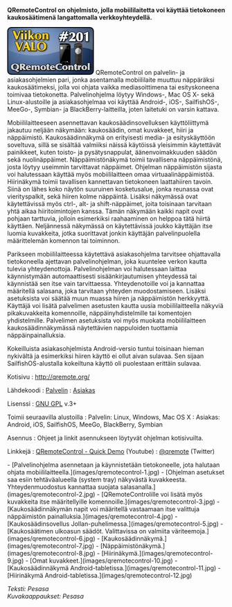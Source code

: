 <!--
Title: 4x45 QRemoteControl - Viikon VALO #201
Date: 2014/11/02
Pageimage: valo201-qremotecontrol.png
Tags: Linux,Windows,Mac OS X,Android,SailfishOS,Blackberry,iOS,Meego,Symbian,Multimedia
-->

**QRemoteControl on ohjelmisto, jolla mobiililaitetta voi käyttää
tietokoneen kaukosäätimenä langattomalla verkkoyhteydellä.**

![](images/valo201-qremotecontrol.png "fig:valo201-qremotecontrol.png")
QRemoteControl on palvelin- ja asiakasohjelmien pari, jonka asentamalla
mobiililaite muuttuu näppäräksi kaukosäätimeksi, jolla voi ohjata vaikka
mediasoittimena tai esityskoneena toimivaa tietokonetta. Palvelinohjelma
löytyy Windows-, Mac OS X- sekä Linux-alustoille ja asiakasohjelmaa voi
käyttää Android-, iOS-, SailfishOS-, MeeGo-, Symbian- ja
BlackBerry-laitteilla, joten laitetuki on varsin kattava.

Mobiililaitteeseen asennettavan kaukosäädinsovelluksen käyttöliittymä
jakautuu neljään näkymään: kaukosäädin, omat kuvakkeet, hiiri ja
näppäimistö. Kaukosäädinnäkymä on erityisesti media- ja esityskäyttöön
soveltuva, sillä se sisältää valmiiksi näissä käytöissä yleisimmin
käytettävät painikkeet, kuten toisto- ja pysätysnappulat,
äänenvoimakkuuden säädön sekä nuolinäppäimet. Näppäimistönäkymä toimii
tavallisena näppäimistönä, josta löytyy useimmin tarvittavat näppäimet.
Ohjelman näppäimistön sijasta voi halutessaan käyttää myös
mobiililaitteen omaa virtuaalinäppäimistöä. Hiirinäkymä toimii
tavallisen kannettavan tietokoneen laattahiiren tavoin. Siinä on lähes
koko näytön suuruinen kosketusalue, jonka reunassa ovat vierityspalkit,
sekä hiiren kolme näppäintä. Lisäksi näkymässä ovat käytettävissä myös
ctrl-, alt- ja shift-näppäimet, joita toisinaan tarvitaan yhtä aikaa
hiiritoimintojen kanssa. Tämän näkymään kaikki napit ovat pohjaan
tarttuvia, jolloin esimerkiksi raahaaminen on helppoa tätä hiirtä
käyttäen. Neljännessä näkymässä on käytettävissä joukko käyttäjän itse
luomia kuvakkeita, jotka suorittavat jonkin käyttäjän palvelinpuolella
määrittelemän komennon tai toiminnon.

Parikseen mobiililaitteessa käytettävä asiakasohjelma tarvitsee
ohjattavalla tietokoneella ajettavan palvelinohjelman, joka kuuntelee
verkon kautta tulevia yhteydenottoja. Palvelinohjelman voi halutessaan
laittaa käynnistymään automaattisesti sisäänkirjautumisen yhteydessä tai
käynnistää sen itse vain tarvittaessa. Yhteydenotoille voi ja kannattaa
määritellä salasana, joka tarvitaan yhteyden muodostamiseen. Lisäksi
asetuksista voi säätää muun muassa hiiren ja näppäimistön herkkyyttä.
Käyttäjä voi lisätä palvelimen asetusten kautta uusia mobiililaitteella
näkyviä pikakuvakkeita komennoille, näppäinyhdistelmille tai komentojen
yhdistelmille. Palvelimen asetuksista voi myös muokata mobiililaitteen
kaukosäädinnäkymässä näytettävien nappuloiden tuottamia
näppäinpainalluksia.

Kokeilluista asiakasohjelmista Android-versio tuntui toisinaan hieman
nykivältä ja esimerkiksi hiiren käyttö ei ollut aivan sulavaa. Sen
sijaan SailfishOS-alustalla kokeiltuna käyttö oli puolestaan erittäin
sulavaa.

Kotisivu
:   <http://qremote.org/>

Lähdekoodi
:   [Palvelin](http://sourceforge.net/projects/qrc/)
:   [Asiakas](https://github.com/strahlex/QRemoteControl-Client)

Lisenssi
:   [GNU GPL](GNU_GPL) v.3+

Toimii seuraavilla alustoilla
:   Palvelin: Linux, Windows, Mac OS X
:   Asiakas: Android, iOS, SailfishOS, MeeGo, BlackBerry, Symbian

Asennus
:   Ohjeet ja linkit asennukseen löytyvät ohjelman kotisivuilta.

Linkkejä
:   [QRemoteControl - Quick
    Demo](http://www.youtube.com/watch?v=Ue6I071I3ms) (Youtube)
:   [@qremote](https://twitter.com/qremote) (Twitter)

<div class="psgallery" markdown="1">
-   [Palvelinohjelma asennetaan ja käynnistetään tietokoneelle, jota
    halutaan ohjata mobiililaitteella.](images/qremotecontrol-1.jpg)
-   [Ohjelman asetukset saa esiin tehtäväalueella (system tray)
    näkyvästä kuvakkeesta. Yhteydenmuodostus kannattaa suojata
    salasanalla.](images/qremotecontrol-2.jpg)
-   [QRemoteControlille voi lisätä myös kuvakkeita itse määritellyille
    komennoille.](images/qremotecontrol-3.jpg)
-   [Kaukosäädinnäkymän napit voi määritellä vastaamaan itse valittuja
    näppäimistön painalluksia.](images/qremotecontrol-4.jpg)
-   [Kaukosäädinsovellus
    Jollan-puhelimessa.](images/qremotecontrol-5.jpg)
-   [Kaukosäätimen ulkoasun säädöt. Valittavissa on valmiita
    väriteemoja.](images/qremotecontrol-6.jpg)
-   [Kaukosäädinnäkymä.](images/qremotecontrol-7.jpg)
-   [Näppäimistönäkymä.](images/qremotecontrol-8.jpg)
-   [Hiirinäkymä.](images/qremotecontrol-9.jpg)
-   [Omat kuvakkeet.](images/qremotecontrol-10.jpg)
-   [Kaukosäädinnäkymä
    Android-tabletissa.](images/qremotecontrol-11.jpg)
-   [Hiirinäkymä Android-tabletissa.](images/qremotecontrol-12.jpg)
</div>

*Teksti: Pesasa* <br />
*Kuvakaappaukset: Pesasa*


